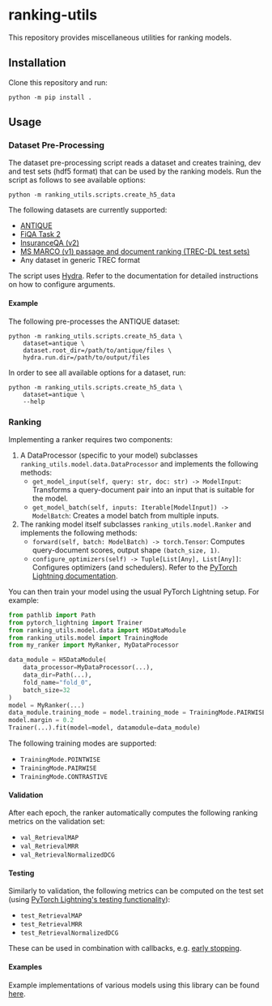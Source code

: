 # ranking-utils

This repository provides miscellaneous utilities for ranking models.

## Installation

Clone this repository and run:

```
python -m pip install .
```

## Usage

### Dataset Pre-Processing

The dataset pre-processing script reads a dataset and creates training, dev and test sets (hdf5 format) that can be used by the ranking models. Run the script as follows to see available options:

```
python -m ranking_utils.scripts.create_h5_data
```

The following datasets are currently supported:

- [ANTIQUE](https://ciir.cs.umass.edu/downloads/Antique/)
- [FiQA Task 2](https://sites.google.com/view/fiqa/home)
- [InsuranceQA (v2)](https://github.com/shuzi/insuranceQA)
- [MS MARCO (v1) passage and document ranking (TREC-DL test sets)](https://microsoft.github.io/msmarco/)
- Any dataset in generic TREC format

The script uses [Hydra](https://hydra.cc). Refer to the documentation for detailed instructions on how to configure arguments.

#### Example

The following pre-processes the ANTIQUE dataset:

```
python -m ranking_utils.scripts.create_h5_data \
    dataset=antique \
    dataset.root_dir=/path/to/antique/files \
    hydra.run.dir=/path/to/output/files
```

In order to see all available options for a dataset, run:

```
python -m ranking_utils.scripts.create_h5_data \
    dataset=antique \
    --help
```

### Ranking

Implementing a ranker requires two components:

1. A DataProcessor (specific to your model) subclasses `ranking_utils.model.data.DataProcessor` and implements the following methods:
   - `get_model_input(self, query: str, doc: str) -> ModelInput`: Transforms a query-document pair into an input that is suitable for the model.
   - `get_model_batch(self, inputs: Iterable[ModelInput]) -> ModelBatch`: Creates a model batch from multiple inputs.
2. The ranking model itself subclasses `ranking_utils.model.Ranker` and implements the following methods:
   - `forward(self, batch: ModelBatch) -> torch.Tensor`: Computes query-document scores, output shape `(batch_size, 1)`.
   - `configure_optimizers(self) -> Tuple[List[Any], List[Any]]`: Configures optimizers (and schedulers). Refer to the [PyTorch Lightning documentation](https://pytorch-lightning.readthedocs.io/en/latest/common/lightning_module.html#configure-optimizers).

You can then train your model using the usual PyTorch Lightning setup. For example:

```python
from pathlib import Path
from pytorch_lightning import Trainer
from ranking_utils.model.data import H5DataModule
from ranking_utils.model import TrainingMode
from my_ranker import MyRanker, MyDataProcessor

data_module = H5DataModule(
    data_processor=MyDataProcessor(...),
    data_dir=Path(...),
    fold_name="fold_0",
    batch_size=32
)
model = MyRanker(...)
data_module.training_mode = model.training_mode = TrainingMode.PAIRWISE
model.margin = 0.2
Trainer(...).fit(model=model, datamodule=data_module)
```

The following training modes are supported:

- `TrainingMode.POINTWISE`
- `TrainingMode.PAIRWISE`
- `TrainingMode.CONTRASTIVE`

#### Validation

After each epoch, the ranker automatically computes the following ranking metrics on the validation set:

- `val_RetrievalMAP`
- `val_RetrievalMRR`
- `val_RetrievalNormalizedDCG`

#### Testing

Similarly to validation, the following metrics can be computed on the test set (using [PyTorch Lightning's testing functionality](https://lightning.ai/docs/pytorch/stable/common/trainer.html#testing)):

- `test_RetrievalMAP`
- `test_RetrievalMRR`
- `test_RetrievalNormalizedDCG`

These can be used in combination with callbacks, e.g. [early stopping](https://pytorch-lightning.readthedocs.io/en/latest/api/pytorch_lightning.callbacks.EarlyStopping.html?highlight=earlystopping).

#### Examples

Example implementations of various models using this library can be found [here](https://github.com/mrjleo/ranking-models).
